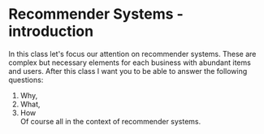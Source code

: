 # Recommender Systems - introduction
In this class let's focus our attention on recommender systems. These are complex but necessary elements for each business with abundant items and users. After this class I want you to be able to answer the following questions:
1. Why,
2. What, 
3. How <br />
Of course all in the context of recommender systems.
